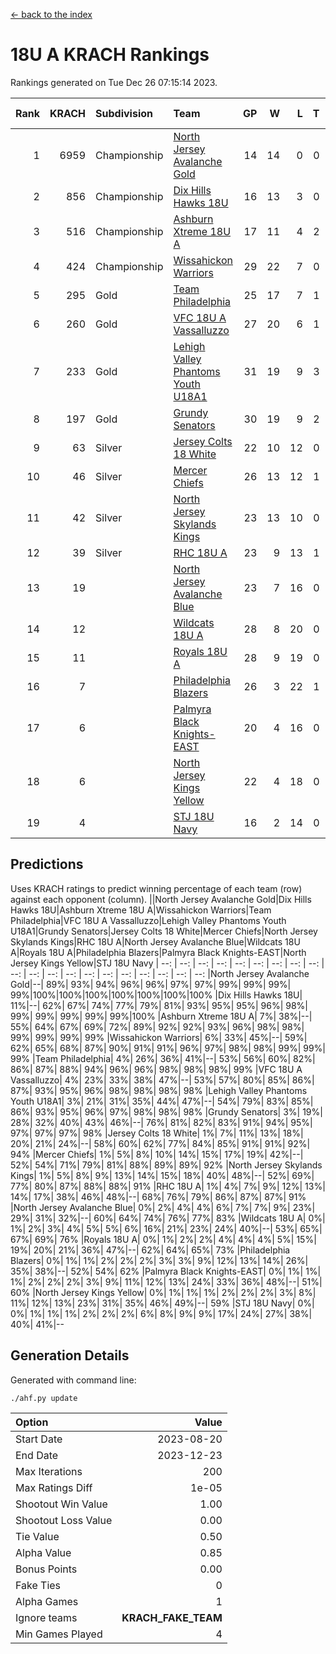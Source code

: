 [<- back to the index](readme.md)
# 18U A KRACH Rankings
Rankings generated on Tue Dec 26 07:15:14 2023.

Rank|KRACH|Subdivision|Team|GP|W|L|T|OTW|OTL|SoS|Exp Wins|Win Diff
---:|---:|:---|:---|---:|---:|---:|---:|---:|---:|---:|---:|---:
1|6959|Championship|[North Jersey Avalanche Gold](https://gamesheetstats.com/seasons/3659/teams/140737/schedule)|14|14|0|0|0|0|88|14.8|-0.0
2|856|Championship|[Dix Hills Hawks 18U](https://gamesheetstats.com/seasons/3659/teams/140731/schedule)|16|13|3|0|1|0|566|13.9|0.0
3|516|Championship|[Ashburn Xtreme 18U A](https://gamesheetstats.com/seasons/3659/teams/140730/schedule)|17|11|4|2|1|0|251|12.9|0.0
4|424|Championship|[Wissahickon Warriors](https://gamesheetstats.com/seasons/3659/teams/140748/schedule)|29|22|7|0|0|0|198|22.9|0.0
5|295|Gold|[Team Philadelphia](https://gamesheetstats.com/seasons/3659/teams/140745/schedule)|25|17|7|1|0|0|209|18.4|0.0
6|260|Gold|[VFC 18U A Vassalluzzo](https://gamesheetstats.com/seasons/3659/teams/140746/schedule)|27|20|6|1|2|1|132|21.4|0.0
7|233|Gold|[Lehigh Valley Phantoms Youth U18A1](https://gamesheetstats.com/seasons/3659/teams/140734/schedule)|31|19|9|3|0|0|194|21.4|0.0
8|197|Gold|[Grundy Senators](https://gamesheetstats.com/seasons/3659/teams/140732/schedule)|30|19|9|2|0|0|183|20.9|0.0
9|63|Silver|[Jersey Colts 18 White](https://gamesheetstats.com/seasons/3659/teams/140733/schedule)|22|10|12|0|0|2|1032|10.9|0.0
10|46|Silver|[Mercer Chiefs](https://gamesheetstats.com/seasons/3659/teams/140735/schedule)|26|13|12|1|0|1|588|14.4|0.0
11|42|Silver|[North Jersey Skylands Kings](https://gamesheetstats.com/seasons/3659/teams/140739/schedule)|23|13|10|0|1|1|958|13.9|0.0
12|39|Silver|[RHC 18U A](https://gamesheetstats.com/seasons/3659/teams/140742/schedule)|23|9|13|1|0|1|181|10.4|0.0
13|19||[North Jersey Avalanche Blue](https://gamesheetstats.com/seasons/3659/teams/140736/schedule)|23|7|16|0|0|1|163|7.9|0.0
14|12||[Wildcats 18U A](https://gamesheetstats.com/seasons/3659/teams/140747/schedule)|28|8|20|0|2|1|788|8.9|0.0
15|11||[Royals 18U A](https://gamesheetstats.com/seasons/3659/teams/140743/schedule)|28|9|19|0|1|0|135|9.9|0.0
16|7||[Philadelphia Blazers](https://gamesheetstats.com/seasons/3659/teams/140741/schedule)|26|3|22|1|0|3|188|4.4|0.0
17|6||[Palmyra Black Knights-EAST](https://gamesheetstats.com/seasons/3659/teams/140740/schedule)|20|4|16|0|2|0|134|4.9|0.0
18|6||[North Jersey Kings Yellow](https://gamesheetstats.com/seasons/3659/teams/140738/schedule)|22|4|18|0|1|0|678|4.9|0.0
19|4||[STJ 18U Navy](https://gamesheetstats.com/seasons/3659/teams/140744/schedule)|16|2|14|0|0|0|136|2.9|0.0

## Predictions
Uses KRACH ratings to predict winning percentage of each team (row) against each opponent (column).
||North Jersey Avalanche Gold|Dix Hills Hawks 18U|Ashburn Xtreme 18U A|Wissahickon Warriors|Team Philadelphia|VFC 18U A Vassalluzzo|Lehigh Valley Phantoms Youth U18A1|Grundy Senators|Jersey Colts 18 White|Mercer Chiefs|North Jersey Skylands Kings|RHC 18U A|North Jersey Avalanche Blue|Wildcats 18U A|Royals 18U A|Philadelphia Blazers|Palmyra Black Knights-EAST|North Jersey Kings Yellow|STJ 18U Navy
| --: | --: | --: | --: | --: | --: | --: | --: | --: | --: | --: | --: | --: | --: | --: | --: | --: | --: | --: | --: 
|North Jersey Avalanche Gold|--| 89%| 93%| 94%| 96%| 96%| 97%| 97%| 99%| 99%| 99%| 99%|100%|100%|100%|100%|100%|100%|100%
|Dix Hills Hawks 18U| 11%|--| 62%| 67%| 74%| 77%| 79%| 81%| 93%| 95%| 95%| 96%| 98%| 99%| 99%| 99%| 99%| 99%|100%
|Ashburn Xtreme 18U A|  7%| 38%|--| 55%| 64%| 67%| 69%| 72%| 89%| 92%| 92%| 93%| 96%| 98%| 98%| 99%| 99%| 99%| 99%
|Wissahickon Warriors|  6%| 33%| 45%|--| 59%| 62%| 65%| 68%| 87%| 90%| 91%| 91%| 96%| 97%| 98%| 98%| 99%| 99%| 99%
|Team Philadelphia|  4%| 26%| 36%| 41%|--| 53%| 56%| 60%| 82%| 86%| 87%| 88%| 94%| 96%| 96%| 98%| 98%| 98%| 99%
|VFC 18U A Vassalluzzo|  4%| 23%| 33%| 38%| 47%|--| 53%| 57%| 80%| 85%| 86%| 87%| 93%| 95%| 96%| 98%| 98%| 98%| 98%
|Lehigh Valley Phantoms Youth U18A1|  3%| 21%| 31%| 35%| 44%| 47%|--| 54%| 79%| 83%| 85%| 86%| 93%| 95%| 96%| 97%| 98%| 98%| 98%
|Grundy Senators|  3%| 19%| 28%| 32%| 40%| 43%| 46%|--| 76%| 81%| 82%| 83%| 91%| 94%| 95%| 97%| 97%| 97%| 98%
|Jersey Colts 18 White|  1%|  7%| 11%| 13%| 18%| 20%| 21%| 24%|--| 58%| 60%| 62%| 77%| 84%| 85%| 91%| 91%| 92%| 94%
|Mercer Chiefs|  1%|  5%|  8%| 10%| 14%| 15%| 17%| 19%| 42%|--| 52%| 54%| 71%| 79%| 81%| 88%| 89%| 89%| 92%
|North Jersey Skylands Kings|  1%|  5%|  8%|  9%| 13%| 14%| 15%| 18%| 40%| 48%|--| 52%| 69%| 77%| 80%| 87%| 88%| 88%| 91%
|RHC 18U A|  1%|  4%|  7%|  9%| 12%| 13%| 14%| 17%| 38%| 46%| 48%|--| 68%| 76%| 79%| 86%| 87%| 87%| 91%
|North Jersey Avalanche Blue|  0%|  2%|  4%|  4%|  6%|  7%|  7%|  9%| 23%| 29%| 31%| 32%|--| 60%| 64%| 74%| 76%| 77%| 83%
|Wildcats 18U A|  0%|  1%|  2%|  3%|  4%|  5%|  5%|  6%| 16%| 21%| 23%| 24%| 40%|--| 53%| 65%| 67%| 69%| 76%
|Royals 18U A|  0%|  1%|  2%|  2%|  4%|  4%|  4%|  5%| 15%| 19%| 20%| 21%| 36%| 47%|--| 62%| 64%| 65%| 73%
|Philadelphia Blazers|  0%|  1%|  1%|  2%|  2%|  2%|  3%|  3%|  9%| 12%| 13%| 14%| 26%| 35%| 38%|--| 52%| 54%| 62%
|Palmyra Black Knights-EAST|  0%|  1%|  1%|  1%|  2%|  2%|  2%|  3%|  9%| 11%| 12%| 13%| 24%| 33%| 36%| 48%|--| 51%| 60%
|North Jersey Kings Yellow|  0%|  1%|  1%|  1%|  2%|  2%|  2%|  3%|  8%| 11%| 12%| 13%| 23%| 31%| 35%| 46%| 49%|--| 59%
|STJ 18U Navy|  0%|  0%|  1%|  1%|  1%|  2%|  2%|  2%|  6%|  8%|  9%|  9%| 17%| 24%| 27%| 38%| 40%| 41%|--

## Generation Details

Generated with command line:
```
./ahf.py update
```

| Option | Value |
| :----- | ----: |
| Start Date | 2023-08-20 |
| End Date | 2023-12-23 |
| Max Iterations | 200 |
| Max Ratings Diff | 1e-05 |
| Shootout Win Value | 1.00 |
| Shootout Loss Value | 0.00 |
| Tie Value | 0.50 |
| Alpha Value | 0.85 |
| Bonus Points | 0.00 |
| Fake Ties | 0 |
| Alpha Games | 1 |
| Ignore teams | __KRACH_FAKE_TEAM__ |
| Min Games Played | 4 |

